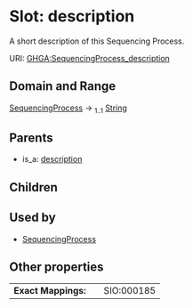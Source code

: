 
# Slot: description


A short description of this Sequencing Process.

URI: [GHGA:SequencingProcess_description](https://w3id.org/GHGA/SequencingProcess_description)


## Domain and Range

[SequencingProcess](SequencingProcess.md) &#8594;  <sub>1..1</sub> [String](types/String.md)

## Parents

 *  is_a: [description](description.md)

## Children


## Used by

 * [SequencingProcess](SequencingProcess.md)

## Other properties

|  |  |  |
| --- | --- | --- |
| **Exact Mappings:** | | SIO:000185 |

